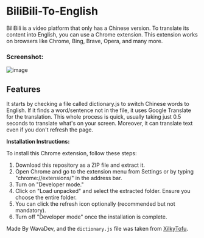 # BiliBili-To-English
BiliBili is a video platform that only has a Chinese version. To translate its content into English, you can use a Chrome extension. This extension works on browsers like Chrome, Bing, Brave, Opera, and many more.

### Screenshot:
![image](https://github.com/user-attachments/assets/594ffde2-3be6-4e05-8a40-51bc9b1cbf54)


## Features
It starts by checking a file called dictionary.js to switch Chinese words to English. If it finds a word/sentence not in the file, it uses Google Translate for the translation. This whole process is quick, usually taking just 0.5 seconds to translate what's on your screen. Moreover, it can translate text even if you don't refresh the page.

**Installation Instructions:**

To install this Chrome extension, follow these steps:
1. Download this repository as a ZIP file and extract it.
2. Open Chrome and go to the extension menu from Settings or by typing "chrome://extensions/" in the address bar.
3. Turn on "Developer mode."
4. Click on "Load unpacked" and select the extracted folder. Ensure you choose the entire folder.
5. You can click the refresh icon optionally (recommended but not mandatory).
6. Turn off "Developer mode" once the installation is complete.

Made By WavaDev,
and the `dictionary.js` file was taken from [XilkyTofu](https://github.com/XilkyTofu/bilibili_translate_chrome_extension).
